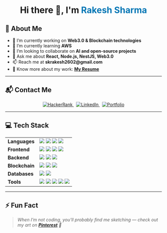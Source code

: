 <h1 align="center">Hi there 👋, I'm <span style="color:#0077B5">Rakesh Sharma</span></h1>
<h2>🚀 About Me</h2>

<ul>
  <li>🔭 I’m currently working on <strong>Web3.0 & Blockchain technologies</strong></li>
  <li>🌱 I’m currently learning <strong>AWS</strong></li>
  <li>👯 I’m looking to collaborate on <strong>AI and open-source projects</strong></li>
  <li>💬 Ask me about <strong>React, Node.js, NestJS, Web3.0</strong></li>
  <li>📫 Reach me at <strong>skrakesh2602@gmail.com</strong></li>
  <li>📄 Know more about my work: <a href="https://drive.google.com/file/d/1_MnTmBU_vo1jb-9lHD5f2dIXZvRWTLmG/view?usp=sharing" target="_blank"><strong>My Resume</strong></a></li>
</ul>

<hr/>

<h2>📬 Contact Me</h2>

<p align="center">
  <a href="https://www.hackerrank.com/profile/skrakesh2602" target="_blank">
    <img src="https://img.shields.io/badge/HackerRank-2EC866?style=for-the-badge&logo=hackerrank&logoColor=white" alt="HackerRank"/>
  </a>
  &nbsp;
  <a href="https://www.linkedin.com/in/rakesh262" target="_blank">
    <img src="https://img.shields.io/badge/LinkedIn-0077B5?style=for-the-badge&logo=linkedin&logoColor=white" alt="LinkedIn"/>
  </a>
  &nbsp;
  <a href="https://rakeshsharma.vercel.app/" target="_blank">
    <img src="https://img.shields.io/badge/Portfolio-000000?style=for-the-badge&logo=vercel&logoColor=white" alt="Portfolio"/>
  </a>
</p>

<hr/>

<h2>💻 Tech Stack</h2>

<table>
  <tr>
    <td><strong>Languages</strong></td>
    <td>
      <img src="https://img.shields.io/badge/JavaScript-F7DF1E?style=flat&logo=javascript&logoColor=black" />
      <img src="https://img.shields.io/badge/TypeScript-3178C6?style=flat&logo=typescript&logoColor=white" />
      <img src="https://img.shields.io/badge/HTML5-E34F26?style=flat&logo=html5&logoColor=white" />
      <img src="https://img.shields.io/badge/CSS3-1572B6?style=flat&logo=css3&logoColor=white" />
    </td>
  </tr>
  <tr>
    <td><strong>Frontend</strong></td>
    <td>
      <img src="https://img.shields.io/badge/React-20232A?style=flat&logo=react&logoColor=61DAFB" />
      <img src="https://img.shields.io/badge/React_Native-20232A?style=flat&logo=react&logoColor=61DAFB" />
      <img src="https://img.shields.io/badge/Redux-593D88?style=flat&logo=redux&logoColor=white" />
      <img src="https://img.shields.io/badge/Next.js-000000?style=flat&logo=nextdotjs&logoColor=white" />
    </td>
  </tr>
  <tr>
    <td><strong>Backend</strong></td>
    <td>
      <img src="https://img.shields.io/badge/Node.js-339933?style=flat&logo=nodedotjs&logoColor=white" />
      <img src="https://img.shields.io/badge/NestJS-E0234E?style=flat&logo=nestjs&logoColor=white" />
      <img src="https://img.shields.io/badge/Express.js-000000?style=flat&logo=express&logoColor=white" />
    </td>
  </tr>
  <tr>
    <td><strong>Blockchain</strong></td>
    <td>
      <img src="https://img.shields.io/badge/Smart%20Contracts-8E2DE2?style=flat&logo=ethereum&logoColor=white" />
      <img src="https://img.shields.io/badge/Web3.js-F16822?style=flat&logo=web3.js&logoColor=white" />
      <img src="https://img.shields.io/badge/Ethers.js-5C6BC0?style=flat&logo=ethereum&logoColor=white" />
    </td>
  </tr>
  <tr>
    <td><strong>Databases</strong></td>
    <td>
      <img src="https://img.shields.io/badge/MongoDB-47A248?style=flat&logo=mongodb&logoColor=white" />
      <img src="https://img.shields.io/badge/MySQL-4479A1?style=flat&logo=mysql&logoColor=white" />
    </td>
  </tr>
  <tr>
    <td><strong>Tools</strong></td>
    <td>
      <img src="https://img.shields.io/badge/Docker-2496ED?style=flat&logo=docker&logoColor=white" />
      <img src="https://img.shields.io/badge/Linux-FCC624?style=flat&logo=linux&logoColor=black" />
      <img src="https://img.shields.io/badge/Git-F05032?style=flat&logo=git&logoColor=white" />
      <img src="https://img.shields.io/badge/Bootstrap-563D7C?style=flat&logo=bootstrap&logoColor=white" />
      <img src="https://img.shields.io/badge/GraphQL-E10098?style=flat&logo=graphql&logoColor=white" />
    </td>
  </tr>
</table>

<hr/>

<h2>⚡ Fun Fact</h2>

<blockquote><i>When I’m not coding, you’ll probably find me sketching — check out my art on <a href="https://in.pinterest.com/rksrakesh2602/" target="_blank"><strong>Pinterest</strong></a> 🎨</i></blockquote>
